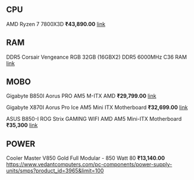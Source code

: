 
## CPU
AMD Ryzen 7 7800X3D
**₹43,890.00**
[link](https://www.vedantcomputers.com/pc-components/processor/amd-ryzen-7-7800x3d-processor?limit=100)

## RAM
DDR5
Corsair Vengeance RGB 32GB (16GBX2) DDR5 6000MHz C36 RAM
[link](https://www.vedantcomputers.com/corsair-vengeance-rgb-32gb-ddr5-6000mhz-cmh32gx5m2e6000c36?search=ddr5&page=4)


## MOBO
 Gigabyte B850I Aorus PRO AM5 M-ITX AMD
 **₹29,799.00**
 [link](https://computechstore.in/product/gigabyte-b850i-aorus-pro-am5-m-itx-amd-motherboard/)
 
 Gigabyte X870I Aorus Pro Ice AM5 Mini ITX Motherboard
 **₹32,699.00**
[link](https://computechstore.in/product/gigabyte-x870i-aorus-pro-ice-am5/)

ASUS B850-I ROG Strix GAMING WIFI AMD AM5 Mini-ITX Motherboard
**₹35,300**
[link](https://mdcomputers.in/product/asus-rog-strix-b850-i-gaming-wifi-motherboard?language=en-gb&srsltid=AfmBOorTttIbMfJ-rqRxYd63p4F7H-LvdqUSXMAp7Z0opXqDg-poltQh)

## POWER
Cooler Master V850 Gold Full Modular - 850 Watt 80
**₹13,140.00**
https://www.vedantcomputers.com/pc-components/power-supply-units/smps?product_id=3965&limit=100